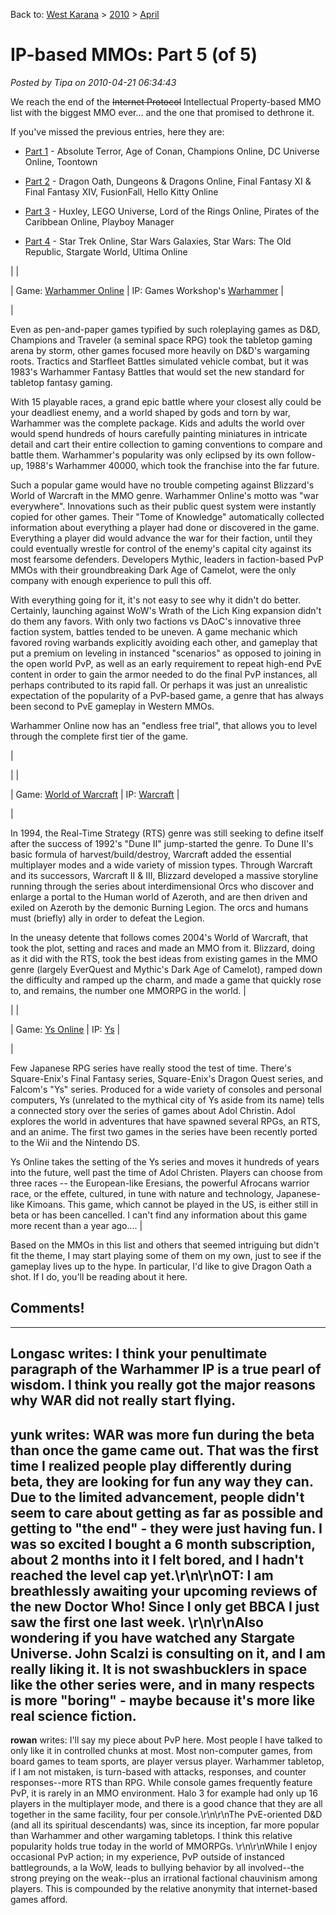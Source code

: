 Back to: [West Karana](/posts/westkarana.md) > [2010](/posts/2010/westkarana.md) > [April](./westkarana.md)
# IP-based MMOs: Part 5 (of 5)

*Posted by Tipa on 2010-04-21 06:34:43*

We reach the end of the ~~Internet Protocol~~ Intellectual Property-based MMO list with the biggest MMO ever... and the one that promised to dethrone it.

If you've missed the previous entries, here they are:

 * [Part 1](../../../index.php/2010/04/15/ip-based-mmos-part-1-of-5/) - Absolute Terror, Age of Conan, Champions Online, DC Universe Online, Toontown

 * [Part 2](../../../index.php/2010/04/16/ip-based-mmos-part-2-of-5/) - Dragon Oath, Dungeons & Dragons Online, Final Fantasy XI & Final Fantasy XIV, FusionFall, Hello Kitty Online

 * [Part 3](../../../index.php/2010/04/17/ip-based-mmos-part-3-of-5/) - Huxley, LEGO Universe, Lord of the Rings Online, Pirates of the Caribbean Online, Playboy Manager

 * [Part 4](../../../index.php/2010/04/19/ip-based-mmos-part-4-of-5/) - Star Trek Online, Star Wars Galaxies, Star Wars: The Old Republic, Stargate World, Ultima Online








|  |

| Game: [Warhammer Online](http://www.warhammeronline.com/) |
 IP: Games Workshop's [Warhammer](http://www.games-workshop.com/) |


| 

Even as pen-and-paper games typified by such roleplaying games as D&D, Champions and Traveler (a seminal space RPG) took the tabletop gaming arena by storm, other games focused more heavily on D&D's wargaming roots. Tractics and Starfleet Battles simulated vehicle combat, but it was 1983's Warhammer Fantasy Battles that would set the new standard for tabletop fantasy gaming.

With 15 playable races, a grand epic battle where your closest ally could be your deadliest enemy, and a world shaped by gods and torn by war, Warhammer was the complete package. Kids and adults the world over would spend hundreds of hours carefully painting miniatures in intricate detail and cart their entire collection to gaming conventions to compare and battle them. Warhammer's popularity was only eclipsed by its own follow-up, 1988's Warhammer 40000, which took the franchise into the far future.

Such a popular game would have no trouble competing against Blizzard's World of Warcraft in the MMO genre. Warhammer Online's motto was "war everywhere". Innovations such as their public quest system were instantly copied for other games. Their "Tome of Knowledge" automatically collected information about everything a player had done or discovered in the game. Everything a player did would advance the war for their faction, until they could eventually wrestle for control of the enemy's capital city against its most fearsome defenders. Developers Mythic, leaders in faction-based PvP MMOs with their groundbreaking Dark Age of Camelot, were the only company with enough experience to pull this off.

With everything going for it, it's not easy to see why it didn't do better. Certainly, launching against WoW's Wrath of the Lich King expansion didn't do them any favors. With only two factions vs DAoC's innovative three faction system, battles tended to be uneven. A game mechanic which favored roving warbands explicitly avoiding each other, and gameplay that put a premium on leveling in instanced "scenarios" as opposed to joining in the open world PvP, as well as an early requirement to repeat high-end PvE content in order to gain the armor needed to do the final PvP instances, all perhaps contributed to its rapid fall. Or perhaps it was just an unrealistic expectation of the popularity of a PvP-based game, a genre that has always been second to PvE gameplay in Western MMOs.

Warhammer Online now has an "endless free trial", that allows you to level through the complete first tier of the game.

 |


|  |

| Game: [World of Warcraft](http://www.worldofwarcraft.com/) |
 IP: [Warcraft](http://en.wikipedia.org/wiki/Warcraft:_Orcs_%26_Humans) |


| 

In 1994, the Real-Time Strategy (RTS) genre was still seeking to define itself after the success of 1992's "Dune II" jump-started the genre. To Dune II's basic formula of harvest/build/destroy, Warcraft added the essential multiplayer modes and a wide variety of mission types. Through Warcraft and its successors, Warcraft II & III, Blizzard developed a massive storyline running through the series about interdimensional Orcs who discover and enlarge a portal to the Human world of Azeroth, and are then driven and exiled on Azeroth by the demonic Burning Legion. The orcs and humans must (briefly) ally in order to defeat the Legion.

In the uneasy detente that follows comes 2004's World of Warcraft, that took the plot, setting and races and made an MMO from it. Blizzard, doing as it did with the RTS, took the best ideas from existing games in the MMO genre (largely EverQuest and Mythic's Dark Age of Camelot), ramped down the difficulty and ramped up the charm, and made a game that quickly rose to, and remains, the number one MMORPG in the world.
 |


|  |

| Game: [Ys Online](http://www.ysonline.com/) |
 IP: [Ys](http://www.atlus.com/ys/) |


| 

Few Japanese RPG series have really stood the test of time. There's Square-Enix's Final Fantasy series, Square-Enix's Dragon Quest series, and Falcom's "Ys" series. Produced for a wide variety of consoles and personal computers, Ys (unrelated to the mythical city of Ys aside from its name) tells a connected story over the series of games about Adol Christin. Adol explores the world in adventures that have spawned several RPGs, an RTS, and an anime. The first two games in the series have been recently ported to the Wii and the Nintendo DS.

Ys Online takes the setting of the Ys series and moves it hundreds of years into the future, well past the time of Adol Christen. Players can choose from three races -- the European-like Eresians, the powerful Afrocans warrior race, or the effete, cultured, in tune with nature and technology, Japanese-like Kimoans. This game, which cannot be played in the US, is either still in beta or has been cancelled. I can't find any information about this game more recent than a year ago....
 |




Based on the MMOs in this list and others that seemed intriguing but didn't fit the theme, I may start playing some of them on my own, just to see if the gameplay lives up to the hype. In particular, I'd like to give Dragon Oath a shot. If I do, you'll be reading about it here.

## Comments!
---
**Longasc** writes: I think your penultimate paragraph of the Warhammer IP is a true pearl of wisdom. I think you really got the major reasons why WAR did not really start flying.
---
**yunk** writes: WAR was more fun during the beta than once the game came out. That was the first time I realized people play differently during beta, they are looking for fun any way they can. Due to the limited advancement, people didn't seem to care about getting as far as possible and getting to "the end" - they were just having fun. I was so excited I bought a 6 month subscription, about 2 months into it I felt bored, and I hadn't reached the level cap yet.\r\n\r\nOT: I am breathlessly awaiting your upcoming reviews of the new Doctor Who! Since I only get BBCA I just saw the first one last week. \r\n\r\nAlso wondering if you have watched any Stargate Universe. John Scalzi is consulting on it, and I am really liking it. It is not swashbucklers in space like the other series were, and in many respects is more "boring" - maybe because it's more like real science fiction.
---
**rowan** writes: I'll say my piece about PvP here. Most people I have talked to only like it in controlled chunks at most. Most non-computer games, from board games to team sports, are player versus player. Warhammer tabletop, if I am not mistaken, is turn-based with attacks, responses, and counter responses--more RTS than RPG. While console games frequently feature PvP, it is rarely in an MMO environment. Halo 3 for example had only up 16 players in the multiplayer mode, and there is a good chance that they are all together in the same facility, four per console.\r\n\r\nThe PvE-oriented D&amp;D (and all its spiritual descendants) was, since its inception, far more popular than Warhammer and other wargaming tabletops. I think this relative popularity holds true today in the world of MMORPGs. \r\n\r\nWhile I enjoy occasional PvP action; in my experience, PvP outside of instanced battlegrounds, a la WoW, leads to bullying behavior by all involved--the strong preying on the weak--plus an irrational factional chauvinism among players. This is compounded by the relative anonymity that internet-based games afford.
